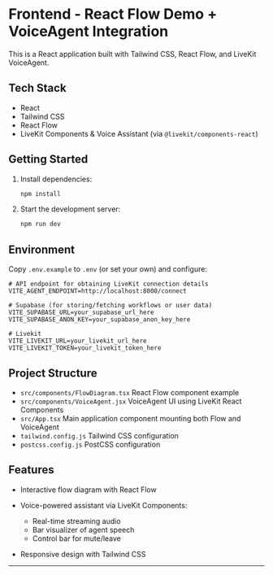 # Frontend - React Flow Demo + VoiceAgent Integration

This is a React application built with Tailwind CSS, React Flow, and LiveKit VoiceAgent.

## Tech Stack

* React
* Tailwind CSS
* React Flow
* LiveKit Components & Voice Assistant (via `@livekit/components-react`)

## Getting Started

1. Install dependencies:

   ```bash
   npm install
   ```

2. Start the development server:

   ```bash
   npm run dev
   ```

## Environment

Copy `.env.example` to `.env` (or set your own) and configure:

```env
# API endpoint for obtaining LiveKit connection details
VITE_AGENT_ENDPOINT=http://localhost:8000/connect

# Supabase (for storing/fetching workflows or user data)
VITE_SUPABASE_URL=your_supabase_url_here
VITE_SUPABASE_ANON_KEY=your_supabase_anon_key_here

# Livekit
VITE_LIVEKIT_URL=your_livekit_url_here
VITE_LIVEKIT_TOKEN=your_livekit_token_here
```

## Project Structure

* `src/components/FlowDiagram.tsx`
  React Flow component example
* `src/components/VoiceAgent.jsx`
  VoiceAgent UI using LiveKit React Components
* `src/App.tsx`
  Main application component mounting both Flow and VoiceAgent
* `tailwind.config.js`
  Tailwind CSS configuration
* `postcss.config.js`
  PostCSS configuration

## Features

* Interactive flow diagram with React Flow
* Voice-powered assistant via LiveKit Components:

  * Real-time streaming audio
  * Bar visualizer of agent speech
  * Control bar for mute/leave
* Responsive design with Tailwind CSS

---
